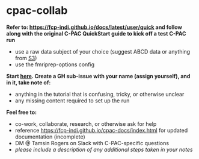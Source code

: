 # cpac-collab

**Refer to: https://fcp-indi.github.io/docs/latest/user/quick and follow along with the original C-PAC QuickStart guide to kick off a test C-PAC run**
- use a raw data subject of your choice (suggest ABCD data or anything from [S3](https://fcp-indi.s3.amazonaws.com/index.html#data/Projects/))
- use the fmriprep-options config

**Start [here](https://github.com/tamsinrogers/cpac-collab/issues/1). Create a GH sub-issue with your name (assign yourself), and in it, take note of:**
- anything in the tutorial that is confusing, tricky, or otherwise unclear
- any missing content required to set up the run

**Feel free to:**
- co-work, collaborate, research, or otherwise ask for help
- reference https://fcp-indi.github.io/cpac-docs/index.html for updated documentation (incomplete)
- DM @ Tamsin Rogers on Slack with C-PAC-specific questions
- *please include a description of any additional steps taken in your notes*
